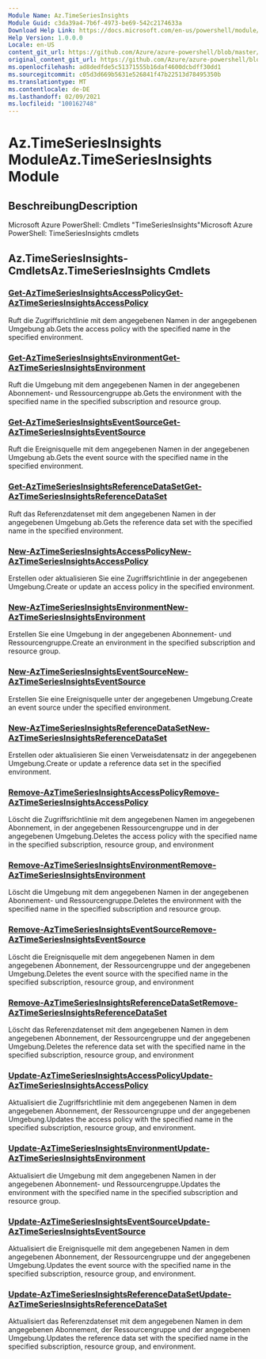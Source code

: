 ```yaml
---
Module Name: Az.TimeSeriesInsights
Module Guid: c3da39a4-7b6f-4973-be69-542c2174633a
Download Help Link: https://docs.microsoft.com/en-us/powershell/module/az.timeseriesinsights
Help Version: 1.0.0.0
Locale: en-US
content_git_url: https://github.com/Azure/azure-powershell/blob/master/src/TimeSeriesInsights/help/Az.TimeSeriesInsights.md
original_content_git_url: https://github.com/Azure/azure-powershell/blob/master/src/TimeSeriesInsights/help/Az.TimeSeriesInsights.md
ms.openlocfilehash: ad8dedfde5c51371555b16daf4600dcbdff30dd1
ms.sourcegitcommit: c05d3d669b5631e526841f47b22513d78495350b
ms.translationtype: MT
ms.contentlocale: de-DE
ms.lasthandoff: 02/09/2021
ms.locfileid: "100162748"
---
```

# <span data-ttu-id="ce887-101">Az.TimeSeriesInsights Module</span><span class="sxs-lookup"><span data-stu-id="ce887-101">Az.TimeSeriesInsights Module</span></span>
## <span data-ttu-id="ce887-102">Beschreibung</span><span class="sxs-lookup"><span data-stu-id="ce887-102">Description</span></span>
<span data-ttu-id="ce887-103">Microsoft Azure PowerShell: Cmdlets "TimeSeriesInsights"</span><span class="sxs-lookup"><span data-stu-id="ce887-103">Microsoft Azure PowerShell: TimeSeriesInsights cmdlets</span></span>

## <span data-ttu-id="ce887-104">Az.TimeSeriesInsights-Cmdlets</span><span class="sxs-lookup"><span data-stu-id="ce887-104">Az.TimeSeriesInsights Cmdlets</span></span>
### [<span data-ttu-id="ce887-105">Get-AzTimeSeriesInsightsAccessPolicy</span><span class="sxs-lookup"><span data-stu-id="ce887-105">Get-AzTimeSeriesInsightsAccessPolicy</span></span>](Get-AzTimeSeriesInsightsAccessPolicy.md)
<span data-ttu-id="ce887-106">Ruft die Zugriffsrichtlinie mit dem angegebenen Namen in der angegebenen Umgebung ab.</span><span class="sxs-lookup"><span data-stu-id="ce887-106">Gets the access policy with the specified name in the specified environment.</span></span>

### [<span data-ttu-id="ce887-107">Get-AzTimeSeriesInsightsEnvironment</span><span class="sxs-lookup"><span data-stu-id="ce887-107">Get-AzTimeSeriesInsightsEnvironment</span></span>](Get-AzTimeSeriesInsightsEnvironment.md)
<span data-ttu-id="ce887-108">Ruft die Umgebung mit dem angegebenen Namen in der angegebenen Abonnement- und Ressourcengruppe ab.</span><span class="sxs-lookup"><span data-stu-id="ce887-108">Gets the environment with the specified name in the specified subscription and resource group.</span></span>

### [<span data-ttu-id="ce887-109">Get-AzTimeSeriesInsightsEventSource</span><span class="sxs-lookup"><span data-stu-id="ce887-109">Get-AzTimeSeriesInsightsEventSource</span></span>](Get-AzTimeSeriesInsightsEventSource.md)
<span data-ttu-id="ce887-110">Ruft die Ereignisquelle mit dem angegebenen Namen in der angegebenen Umgebung ab.</span><span class="sxs-lookup"><span data-stu-id="ce887-110">Gets the event source with the specified name in the specified environment.</span></span>

### [<span data-ttu-id="ce887-111">Get-AzTimeSeriesInsightsReferenceDataSet</span><span class="sxs-lookup"><span data-stu-id="ce887-111">Get-AzTimeSeriesInsightsReferenceDataSet</span></span>](Get-AzTimeSeriesInsightsReferenceDataSet.md)
<span data-ttu-id="ce887-112">Ruft das Referenzdatenset mit dem angegebenen Namen in der angegebenen Umgebung ab.</span><span class="sxs-lookup"><span data-stu-id="ce887-112">Gets the reference data set with the specified name in the specified environment.</span></span>

### [<span data-ttu-id="ce887-113">New-AzTimeSeriesInsightsAccessPolicy</span><span class="sxs-lookup"><span data-stu-id="ce887-113">New-AzTimeSeriesInsightsAccessPolicy</span></span>](New-AzTimeSeriesInsightsAccessPolicy.md)
<span data-ttu-id="ce887-114">Erstellen oder aktualisieren Sie eine Zugriffsrichtlinie in der angegebenen Umgebung.</span><span class="sxs-lookup"><span data-stu-id="ce887-114">Create or update an access policy in the specified environment.</span></span>

### [<span data-ttu-id="ce887-115">New-AzTimeSeriesInsightsEnvironment</span><span class="sxs-lookup"><span data-stu-id="ce887-115">New-AzTimeSeriesInsightsEnvironment</span></span>](New-AzTimeSeriesInsightsEnvironment.md)
<span data-ttu-id="ce887-116">Erstellen Sie eine Umgebung in der angegebenen Abonnement- und Ressourcengruppe.</span><span class="sxs-lookup"><span data-stu-id="ce887-116">Create an environment in the specified subscription and resource group.</span></span>

### [<span data-ttu-id="ce887-117">New-AzTimeSeriesInsightsEventSource</span><span class="sxs-lookup"><span data-stu-id="ce887-117">New-AzTimeSeriesInsightsEventSource</span></span>](New-AzTimeSeriesInsightsEventSource.md)
<span data-ttu-id="ce887-118">Erstellen Sie eine Ereignisquelle unter der angegebenen Umgebung.</span><span class="sxs-lookup"><span data-stu-id="ce887-118">Create an event source under the specified environment.</span></span>

### [<span data-ttu-id="ce887-119">New-AzTimeSeriesInsightsReferenceDataSet</span><span class="sxs-lookup"><span data-stu-id="ce887-119">New-AzTimeSeriesInsightsReferenceDataSet</span></span>](New-AzTimeSeriesInsightsReferenceDataSet.md)
<span data-ttu-id="ce887-120">Erstellen oder aktualisieren Sie einen Verweisdatensatz in der angegebenen Umgebung.</span><span class="sxs-lookup"><span data-stu-id="ce887-120">Create or update a reference data set in the specified environment.</span></span>

### [<span data-ttu-id="ce887-121">Remove-AzTimeSeriesInsightsAccessPolicy</span><span class="sxs-lookup"><span data-stu-id="ce887-121">Remove-AzTimeSeriesInsightsAccessPolicy</span></span>](Remove-AzTimeSeriesInsightsAccessPolicy.md)
<span data-ttu-id="ce887-122">Löscht die Zugriffsrichtlinie mit dem angegebenen Namen im angegebenen Abonnement, in der angegebenen Ressourcengruppe und in der angegebenen Umgebung.</span><span class="sxs-lookup"><span data-stu-id="ce887-122">Deletes the access policy with the specified name in the specified subscription, resource group, and environment</span></span>

### [<span data-ttu-id="ce887-123">Remove-AzTimeSeriesInsightsEnvironment</span><span class="sxs-lookup"><span data-stu-id="ce887-123">Remove-AzTimeSeriesInsightsEnvironment</span></span>](Remove-AzTimeSeriesInsightsEnvironment.md)
<span data-ttu-id="ce887-124">Löscht die Umgebung mit dem angegebenen Namen in der angegebenen Abonnement- und Ressourcengruppe.</span><span class="sxs-lookup"><span data-stu-id="ce887-124">Deletes the environment with the specified name in the specified subscription and resource group.</span></span>

### [<span data-ttu-id="ce887-125">Remove-AzTimeSeriesInsightsEventSource</span><span class="sxs-lookup"><span data-stu-id="ce887-125">Remove-AzTimeSeriesInsightsEventSource</span></span>](Remove-AzTimeSeriesInsightsEventSource.md)
<span data-ttu-id="ce887-126">Löscht die Ereignisquelle mit dem angegebenen Namen in dem angegebenen Abonnement, der Ressourcengruppe und der angegebenen Umgebung.</span><span class="sxs-lookup"><span data-stu-id="ce887-126">Deletes the event source with the specified name in the specified subscription, resource group, and environment</span></span>

### [<span data-ttu-id="ce887-127">Remove-AzTimeSeriesInsightsReferenceDataSet</span><span class="sxs-lookup"><span data-stu-id="ce887-127">Remove-AzTimeSeriesInsightsReferenceDataSet</span></span>](Remove-AzTimeSeriesInsightsReferenceDataSet.md)
<span data-ttu-id="ce887-128">Löscht das Referenzdatenset mit dem angegebenen Namen in dem angegebenen Abonnement, der Ressourcengruppe und der angegebenen Umgebung.</span><span class="sxs-lookup"><span data-stu-id="ce887-128">Deletes the reference data set with the specified name in the specified subscription, resource group, and environment</span></span>

### [<span data-ttu-id="ce887-129">Update-AzTimeSeriesInsightsAccessPolicy</span><span class="sxs-lookup"><span data-stu-id="ce887-129">Update-AzTimeSeriesInsightsAccessPolicy</span></span>](Update-AzTimeSeriesInsightsAccessPolicy.md)
<span data-ttu-id="ce887-130">Aktualisiert die Zugriffsrichtlinie mit dem angegebenen Namen in dem angegebenen Abonnement, der Ressourcengruppe und der angegebenen Umgebung.</span><span class="sxs-lookup"><span data-stu-id="ce887-130">Updates the access policy with the specified name in the specified subscription, resource group, and environment.</span></span>

### [<span data-ttu-id="ce887-131">Update-AzTimeSeriesInsightsEnvironment</span><span class="sxs-lookup"><span data-stu-id="ce887-131">Update-AzTimeSeriesInsightsEnvironment</span></span>](Update-AzTimeSeriesInsightsEnvironment.md)
<span data-ttu-id="ce887-132">Aktualisiert die Umgebung mit dem angegebenen Namen in der angegebenen Abonnement- und Ressourcengruppe.</span><span class="sxs-lookup"><span data-stu-id="ce887-132">Updates the environment with the specified name in the specified subscription and resource group.</span></span>

### [<span data-ttu-id="ce887-133">Update-AzTimeSeriesInsightsEventSource</span><span class="sxs-lookup"><span data-stu-id="ce887-133">Update-AzTimeSeriesInsightsEventSource</span></span>](Update-AzTimeSeriesInsightsEventSource.md)
<span data-ttu-id="ce887-134">Aktualisiert die Ereignisquelle mit dem angegebenen Namen in dem angegebenen Abonnement, der Ressourcengruppe und der angegebenen Umgebung.</span><span class="sxs-lookup"><span data-stu-id="ce887-134">Updates the event source with the specified name in the specified subscription, resource group, and environment.</span></span>

### [<span data-ttu-id="ce887-135">Update-AzTimeSeriesInsightsReferenceDataSet</span><span class="sxs-lookup"><span data-stu-id="ce887-135">Update-AzTimeSeriesInsightsReferenceDataSet</span></span>](Update-AzTimeSeriesInsightsReferenceDataSet.md)
<span data-ttu-id="ce887-136">Aktualisiert das Referenzdatenset mit dem angegebenen Namen in dem angegebenen Abonnement, der Ressourcengruppe und der angegebenen Umgebung.</span><span class="sxs-lookup"><span data-stu-id="ce887-136">Updates the reference data set with the specified name in the specified subscription, resource group, and environment.</span></span>

